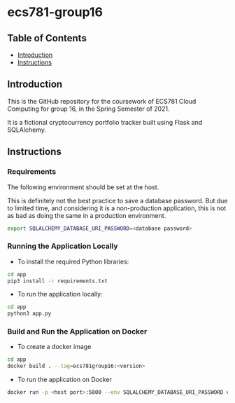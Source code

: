# ecs781-group16

## Table of Contents
* [Introduction](#introduction)
* [Instructions](#instructions)

## Introduction
This is the GitHub repository for the coursework of ECS781 Cloud Computing for group 16, in the Spring Semester of 2021.

It is a fictional cryptocurrency portfolio tracker built using Flask and SQLAlchemy.

## Instructions
### Requirements
The following environment should be set at the host.

This is definitely not the best practice to save a database password. But due to limited time, and considering it is a non-production application, this is not as bad as doing the same in a production environment.
```bash
export SQLALCHEMY_DATABASE_URI_PASSWORD=<database password>
```

### Running the Application Locally
* To install the required Python libraries:
```bash
cd app
pip3 install -r requirements.txt
```

* To run the application locally:
```bash
cd app
python3 app.py
```

### Build and Run the Application on Docker
* To create a docker image
```bash
cd app
docker build . --tag=ecs781group16:<version>
```

* To run the application on Docker
```bash
docker run -p <host port>:5000 --env SQLALCHEMY_DATABASE_URI_PASSWORD ecs781group16:<version>
```